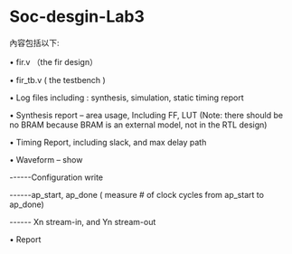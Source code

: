 # Soc-desgin-Lab3
內容包括以下:

• fir.v （the fir design）

• fir_tb.v ( the testbench )

• Log files including : synthesis, simulation, static timing report

• Synthesis report – area usage, Including FF, LUT (Note: there should be no BRAM because BRAM is an external model, not in the RTL design)

• Timing Report, including slack, and max delay path

• Waveform – show

------Configuration write

------ap_start, ap_done ( measure # of clock cycles from ap_start to ap_done)

------ Xn stream-in, and Yn stream-out

• Report
